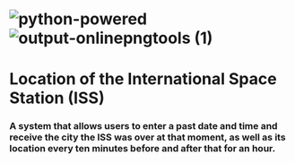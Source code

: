 # ![python-powered](https://user-images.githubusercontent.com/66405924/144183371-e6166bf1-5db1-4855-9ecc-a0dfe9c8d19e.gif)![output-onlinepngtools (1)](https://user-images.githubusercontent.com/66405924/144344504-81fca4f5-5dea-4810-8ccf-c996a0fd8a12.png)
# Location of the International Space Station (ISS)
###  A system that allows users to enter a past date and time and receive the city the ISS was over at that moment, as well as its location every ten minutes before and after that for an hour.
